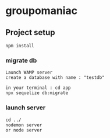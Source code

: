 # groupomaniac

## Project setup

```
npm install
```



### migrate db

```
Launch WAMP server
create a database with name : "testdb"

in your terminal : cd app
npx sequelize db:migrate

```

### launch server

```
cd ../
nodemon server
or node server
```
